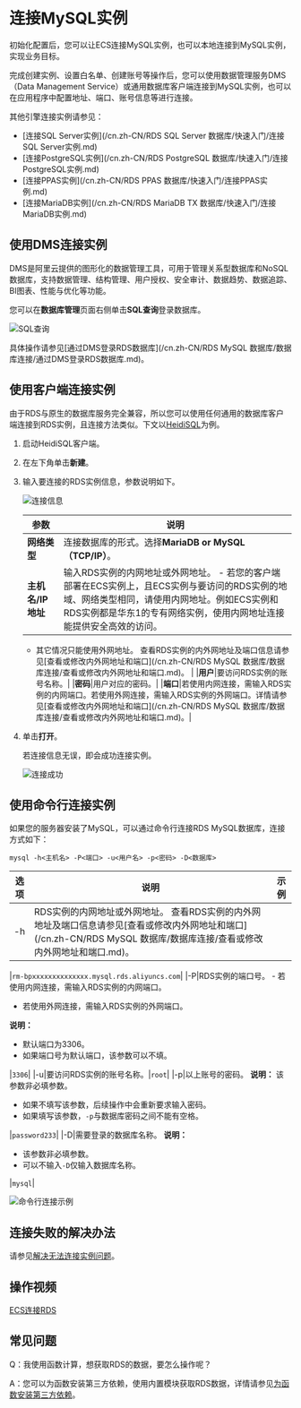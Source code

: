 # 连接MySQL实例

初始化配置后，您可以让ECS连接MySQL实例，也可以本地连接到MySQL实例，实现业务目标。

完成创建实例、设置白名单、创建账号等操作后，您可以使用数据管理服务DMS（Data Management Service）或通用数据库客户端连接到MySQL实例，也可以在应用程序中配置地址、端口、账号信息等进行连接。

其他引擎连接实例请参见：

-   [连接SQL Server实例](/cn.zh-CN/RDS SQL Server 数据库/快速入门/连接SQL Server实例.md)
-   [连接PostgreSQL实例](/cn.zh-CN/RDS PostgreSQL 数据库/快速入门/连接PostgreSQL实例.md)
-   [连接PPAS实例](/cn.zh-CN/RDS PPAS 数据库/快速入门/连接PPAS实例.md)
-   [连接MariaDB实例](/cn.zh-CN/RDS MariaDB TX 数据库/快速入门/连接MariaDB实例.md)

## 使用DMS连接实例

DMS是阿里云提供的图形化的数据管理工具，可用于管理关系型数据库和NoSQL数据库，支持数据管理、结构管理、用户授权、安全审计、数据趋势、数据追踪、BI图表、性能与优化等功能。

您可以在**数据库管理**页面右侧单击**SQL查询**登录数据库。

![SQL查询](https://static-aliyun-doc.oss-cn-hangzhou.aliyuncs.com/assets/img/zh-CN/6122613061/p174701.png)

具体操作请参见[通过DMS登录RDS数据库](/cn.zh-CN/RDS MySQL 数据库/数据库连接/通过DMS登录RDS数据库.md)。

## 使用客户端连接实例

由于RDS与原生的数据库服务完全兼容，所以您可以使用任何通用的数据库客户端连接到RDS实例，且连接方法类似。下文以[HeidiSQL](https://www.heidisql.com/)为例。

1.  启动HeidiSQL客户端。
2.  在左下角单击**新建**。
3.  输入要连接的RDS实例信息，参数说明如下。

    ![连接信息](https://static-aliyun-doc.oss-cn-hangzhou.aliyuncs.com/assets/img/zh-CN/8613729951/p54911.png)

    |参数|说明|
    |--|--|
    |**网络类型**|连接数据库的形式。选择**MariaDB or MySQL（TCP/IP）**。|
    |**主机名/IP地址**|输入RDS实例的内网地址或外网地址。     -   若您的客户端部署在ECS实例上，且ECS实例与要访问的RDS实例的地域、网络类型相同，请使用内网地址。例如ECS实例和RDS实例都是华东1的专有网络实例，使用内网地址连接能提供安全高效的访问。
    -   其它情况只能使用外网地址。
查看RDS实例的内外网地址及端口信息请参见[查看或修改内外网地址和端口](/cn.zh-CN/RDS MySQL 数据库/数据库连接/查看或修改内外网地址和端口.md)。 |
    |**用户**|要访问RDS实例的账号名称。|
    |**密码**|用户对应的密码。|
    |**端口**|若使用内网连接，需输入RDS实例的内网端口。若使用外网连接，需输入RDS实例的外网端口。详情请参见[查看或修改内外网地址和端口](/cn.zh-CN/RDS MySQL 数据库/数据库连接/查看或修改内外网地址和端口.md)。|

4.  单击**打开**。

    若连接信息无误，即会成功连接实例。

    ![连接成功](https://static-aliyun-doc.oss-cn-hangzhou.aliyuncs.com/assets/img/zh-CN/9613729951/p2610.png)


## 使用命令行连接实例

如果您的服务器安装了MySQL，可以通过命令行连接RDS MySQL数据库，连接方式如下：

```
mysql -h<主机名> -P<端口> -u<用户名> -p<密码> -D<数据库>
```

|选项|说明|示例|
|--|--|--|
|-h|RDS实例的内网地址或外网地址。 查看RDS实例的内外网地址及端口信息请参见[查看或修改内外网地址和端口](/cn.zh-CN/RDS MySQL 数据库/数据库连接/查看或修改内外网地址和端口.md)。

|`rm-bpxxxxxxxxxxxxxx.mysql.rds.aliyuncs.com`|
|-P|RDS实例的端口号。 -   若使用内网连接，需输入RDS实例的内网端口。
-   若使用外网连接，需输入RDS实例的外网端口。

**说明：**

-   默认端口为3306。
-   如果端口号为默认端口，该参数可以不填。

|`3306`|
|-u|要访问RDS实例的账号名称。|`root`|
|-p|以上账号的密码。 **说明：** 该参数非必填参数。

-   如果不填写该参数，后续操作中会重新要求输入密码。
-   如果填写该参数，`-p`与数据库密码之间不能有空格。

|`password233`|
|-D|需要登录的数据库名称。 **说明：**

-   该参数非必填参数。
-   可以不输入`-D`仅输入数据库名称。

|`mysql`|

![命令行连接示例](../images/p52311.png "命令行连接示例")

## 连接失败的解决办法

请参见[解决无法连接实例问题](/cn.zh-CN/常见问题/连接/网络/解决无法连接RDS实例的问题.md)。

## 操作视频

[ECS连接RDS](https://help.aliyun.com/video_detail/54680.html)

## 常见问题

Q：我使用函数计算，想获取RDS的数据，要怎么操作呢？

A：您可以为函数安装第三方依赖，使用内置模块获取RDS数据，详情请参见[为函数安装第三方依赖](https://help.aliyun.com/document_detail/74571.html)。

